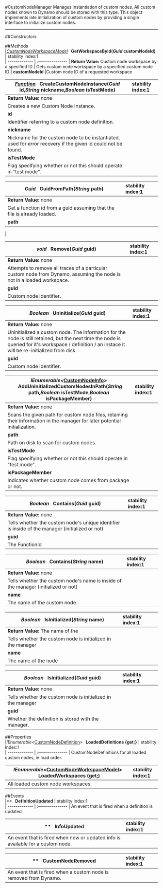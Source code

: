 #CustomNodeManager
  Manages instantiation of custom nodes. All custom nodes known to Dynamo should be stored with this type. This object implements late initialization of custom nodes by providing a single interface to initialize custom nodes. 

---
##Constructors 


##Methods  
|*[CustomNodeWorkspaceModel](http://dynamods.github.io/DynamoAPI/Dynamo_Models/CustomNodeWorkspaceModel)* **&nbsp;&nbsp;GetWorkspaceById(*Guid* customNodeId)** |  stability index:1  
| ------------- | :--------------- 
| **Return Value:** Custom node workspace by a specified ID
|  Gets custom node workspace by a specified custom node ID 
| **customNodeId**
|Custom node ID of a requested workspace

|*[Function](http://dynamods.github.io/DynamoAPI/Dynamo_Nodes/Function)* **&nbsp;&nbsp;CreateCustomNodeInstance(*Guid* id,*String* nickname,*Boolean* isTestMode)** |  stability index:1  
| ------------- | :--------------- 
| **Return Value:** none
|  Creates a new Custom Node Instance. 
| **id**
|Identifier referring to a custom node definition.
| **nickname**
| Nickname for the custom node to be instantiated, used for error recovery if the given id could not be found. 
| **isTestMode**
| Flag specifying whether or not this should operate in "test mode". 

|*Guid* **&nbsp;&nbsp;GuidFromPath(*String* path)** |  stability index:1  
| ------------- | :--------------- 
| **Return Value:** none
|  Get a function id from a guid assuming that the file is already loaded. 
| **path**
|


|*void* **&nbsp;&nbsp;Remove(*Guid* guid)** |  stability index:1  
| ------------- | :--------------- 
| **Return Value:** none
|  Attempts to remove all traces of a particular custom node from Dynamo, assuming the node is not in a loaded workspace. 
| **guid**
|Custom node identifier.

|*Boolean* **&nbsp;&nbsp;Uninitialize(*Guid* guid)** |  stability index:1  
| ------------- | :--------------- 
| **Return Value:** none
|  Uninitialized a custom node. The information for the node is still retained, but the next time the node is queried for it's workspace / definition / an instace it will be re-initialized from disk. 
| **guid**
|Custom node identifier.

|*IEnumerable<*[CustomNodeInfo](http://dynamods.github.io/DynamoAPI/Dynamo/CustomNodeInfo)*>* **&nbsp;&nbsp;AddUninitializedCustomNodesInPath(*String* path,*Boolean* isTestMode,*Boolean* isPackageMember)** |  stability index:1  
| ------------- | :--------------- 
| **Return Value:** none
|  Scans the given path for custom node files, retaining their information in the manager for later potential initialization. 
| **path**
|Path on disk to scan for custom nodes.
| **isTestMode**
| Flag specifying whether or not this should operate in "test mode". 
| **isPackageMember**
| Indicates whether custom node comes from package or not. 




|*Boolean* **&nbsp;&nbsp;Contains(*Guid* guid)** |  stability index:1  
| ------------- | :--------------- 
| **Return Value:** none
|  Tells whether the custom node's unique identifier is inside of the manager (initialized or not) 
| **guid**
|The FunctionId

|*Boolean* **&nbsp;&nbsp;Contains(*String* name)** |  stability index:1  
| ------------- | :--------------- 
| **Return Value:** none
|  Tells whether the custom node's name is inside of the manager (initialized or not) 
| **name**
|The name of the custom node.

|*Boolean* **&nbsp;&nbsp;IsInitialized(*String* name)** |  stability index:1  
| ------------- | :--------------- 
| **Return Value:** The name of the 
|  Tells whether the custom node is initialized in the manager 
| **name**
|The name of the node

|*Boolean* **&nbsp;&nbsp;IsInitialized(*Guid* guid)** |  stability index:1  
| ------------- | :--------------- 
| **Return Value:** none
|  Tells whether the custom node is initialized in the manager 
| **guid**
|Whether the definition is stored with the manager.












##Properties  
|*IEnumerable<*[CustomNodeDefinition](http://dynamods.github.io/DynamoAPI/Dynamo/CustomNodeDefinition)*>* **&nbsp;&nbsp;LoadedDefinitions {get;}** |  stability index:1  
| ------------- | :--------------- 
|  CustomNodeDefinitions for all loaded custom nodes, in load order. 


|*IEnumerable<*[CustomNodeWorkspaceModel](http://dynamods.github.io/DynamoAPI/Dynamo_Models/CustomNodeWorkspaceModel)*>* **&nbsp;&nbsp;LoadedWorkspaces {get;}** |  stability index:1  
| ------------- | :--------------- 
|  All loaded custom node workspaces. 



##Events  
|** **&nbsp;&nbsp;DefinitionUpdated** |  stability index:1  
| ------------- | :--------------- 
|  An event that is fired when a definition is updated 


|** **&nbsp;&nbsp;InfoUpdated** |  stability index:1  
| ------------- | :--------------- 
|  An event that is fired when new or updated info is available for a custom node. 


|** **&nbsp;&nbsp;CustomNodeRemoved** |  stability index:1  
| ------------- | :--------------- 
|  An event that is fired when a custom node is removed from Dynamo. 




